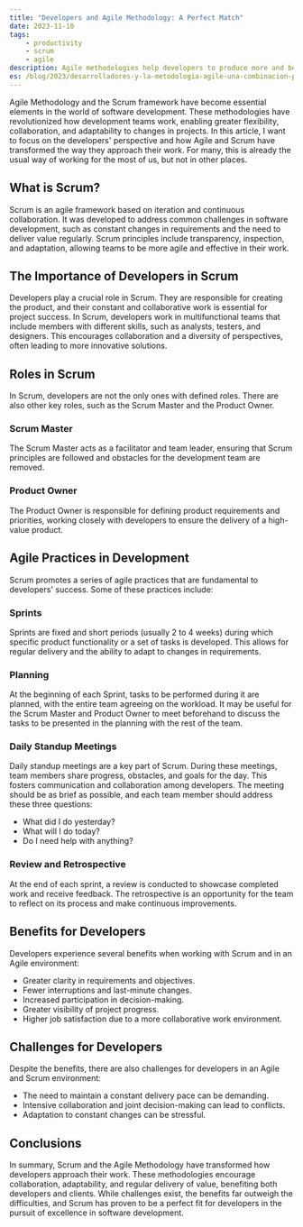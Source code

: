 ```yaml
---
title: "Developers and Agile Methodology: A Perfect Match"
date: 2023-11-10
tags:
    - productivity
    - scrum
    - agile
description: Agile methodologies help developers to produce more and better software, while also generating more continuous product deliveries.
es: /blog/2023/desarrolladores-y-la-metodologia-agile-una-combinacion-perfecta/
---
```


Agile Methodology and the Scrum framework have become essential elements in the world of software development. These methodologies have revolutionized how development teams work, enabling greater flexibility, collaboration, and adaptability to changes in projects. In this article, I want to focus on the developers' perspective and how Agile and Scrum have transformed the way they approach their work. For many, this is already the usual way of working for the most of us, but not in other places.

## What is Scrum?

Scrum is an agile framework based on iteration and continuous collaboration. It was developed to address common challenges in software development, such as constant changes in requirements and the need to deliver value regularly. Scrum principles include transparency, inspection, and adaptation, allowing teams to be more agile and effective in their work.

## The Importance of Developers in Scrum

Developers play a crucial role in Scrum. They are responsible for creating the product, and their constant and collaborative work is essential for project success. In Scrum, developers work in multifunctional teams that include members with different skills, such as analysts, testers, and designers. This encourages collaboration and a diversity of perspectives, often leading to more innovative solutions.

## Roles in Scrum

In Scrum, developers are not the only ones with defined roles. There are also other key roles, such as the Scrum Master and the Product Owner.

### Scrum Master

The Scrum Master acts as a facilitator and team leader, ensuring that Scrum principles are followed and obstacles for the development team are removed.

### Product Owner

The Product Owner is responsible for defining product requirements and priorities, working closely with developers to ensure the delivery of a high-value product.

## Agile Practices in Development

Scrum promotes a series of agile practices that are fundamental to developers' success. Some of these practices include:

### Sprints

Sprints are fixed and short periods (usually 2 to 4 weeks) during which specific product functionality or a set of tasks is developed. This allows for regular delivery and the ability to adapt to changes in requirements.

### Planning

At the beginning of each Sprint, tasks to be performed during it are planned, with the entire team agreeing on the workload. It may be useful for the Scrum Master and Product Owner to meet beforehand to discuss the tasks to be presented in the planning with the rest of the team.

### Daily Standup Meetings

Daily standup meetings are a key part of Scrum. During these meetings, team members share progress, obstacles, and goals for the day. This fosters communication and collaboration among developers. The meeting should be as brief as possible, and each team member should address these three questions:

- What did I do yesterday?
- What will I do today?
- Do I need help with anything?

### Review and Retrospective

At the end of each sprint, a review is conducted to showcase completed work and receive feedback. The retrospective is an opportunity for the team to reflect on its process and make continuous improvements.

## Benefits for Developers

Developers experience several benefits when working with Scrum and in an Agile environment:

- Greater clarity in requirements and objectives.
- Fewer interruptions and last-minute changes.
- Increased participation in decision-making.
- Greater visibility of project progress.
- Higher job satisfaction due to a more collaborative work environment.

## Challenges for Developers

Despite the benefits, there are also challenges for developers in an Agile and Scrum environment:

- The need to maintain a constant delivery pace can be demanding.
- Intensive collaboration and joint decision-making can lead to conflicts.
- Adaptation to constant changes can be stressful.

## Conclusions

In summary, Scrum and the Agile Methodology have transformed how developers approach their work. These methodologies encourage collaboration, adaptability, and regular delivery of value, benefiting both developers and clients. While challenges exist, the benefits far outweigh the difficulties, and Scrum has proven to be a perfect fit for developers in the pursuit of excellence in software development.
